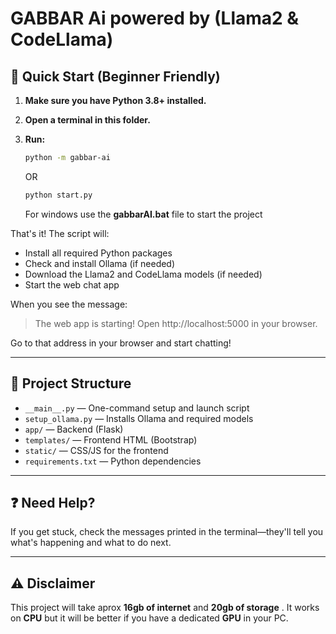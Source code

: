 # GABBAR Ai powered by (Llama2 & CodeLlama)

## 🚀 Quick Start (Beginner Friendly)

1. **Make sure you have Python 3.8+ installed.**
2. **Open a terminal in this folder.**
3. **Run:**

   ```bash
   python -m gabbar-ai
   ```
   OR
   ```bash
   python start.py
   ```
   For windows use the **gabbarAI.bat** file to start the project

That's it! The script will:
- Install all required Python packages
- Check and install Ollama (if needed)
- Download the Llama2 and CodeLlama models (if needed)
- Start the web chat app

When you see the message:

> The web app is starting! Open http://localhost:5000 in your browser.

Go to that address in your browser and start chatting!

---

## 📁 Project Structure

- `__main__.py` — One-command setup and launch script
- `setup_ollama.py` — Installs Ollama and required models
- `app/` — Backend (Flask)
- `templates/` — Frontend HTML (Bootstrap)
- `static/` — CSS/JS for the frontend
- `requirements.txt` — Python dependencies

---

## ❓ Need Help?
If you get stuck, check the messages printed in the terminal—they'll tell you what's happening and what to do next. 

---

## ⚠️ Disclaimer
This project will take aprox **16gb of internet** and **20gb of storage** . It works on **CPU** but it will be better if you have a dedicated **GPU** in your PC.
